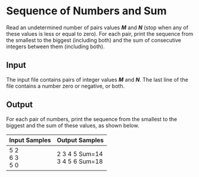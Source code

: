 # Sequence of Numbers and Sum
Read an undetermined number of pairs values ***M*** and ***N*** (stop when any of these values is less or equal to zero). For each pair, print the sequence from the smallest to the biggest (including both) and the sum of consecutive integers between them (including both).

## Input
The input file contains pairs of integer values ***M*** and ***N***. The last line of the file contains a number zero or negative, or both.

## Output
For each pair of numbers, print the sequence from the smallest to the biggest and the sum of these values, as shown below.

|    Input Samples    |           Output Samples          |
|---------------------|-----------------------------------|
| 5 2<br> 6 3<br> 5 0 | 2 3 4 5 Sum=14<br> 3 4 5 6 Sum=18 |